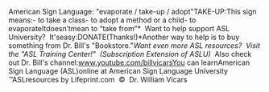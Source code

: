 American Sign Language: "evaporate / 
		take-up / adopt"TAKE-UP:This sign means:-
  to take a class-
  to adopt a method or a child-
  to evaporateItdoesn’tmean to “take from”* 
Want to help support ASL University?  It'seasy:DONATE(Thanks!)*Another way to help is to buy something from Dr. Bill's "Bookstore."*Want even more ASL resources?  Visit the "ASL Training Center!"  (Subscription 
Extension of ASLU)*  Also check out Dr. Bill's channel:www.youtube.com/billvicarsYou can learnAmerican Sign Language (ASL)online at American Sign Language University ™ASLresources by Lifeprint.com  ©  Dr. William Vicars